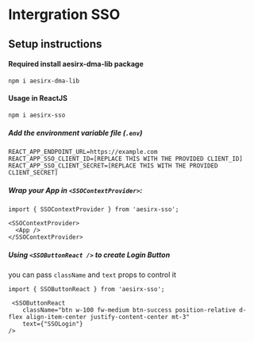 # Intergration SSO

## Setup instructions
#### Required install aesirx-dma-lib package
`npm i aesirx-dma-lib`

#### Usage in ReactJS

`npm i aesirx-sso`

##### Add the environment variable file (`.env`)

```
REACT_APP_ENDPOINT_URL=https://example.com
REACT_APP_SSO_CLIENT_ID=[REPLACE THIS WITH THE PROVIDED CLIENT_ID]
REACT_APP_SSO_CLIENT_SECRET=[REPLACE THIS WITH THE PROVIDED CLIENT_SECRET]
```

##### Wrap your App in `<SSOContextProvider>`:

```
import { SSOContextProvider } from 'aesirx-sso';

<SSOContextProvider>
  <App />
</SSOContextProvider>
```

##### Using `<SSOButtonReact />` to create Login Button
you can pass `className` and `text` props to control it
```
import { SSOButtonReact } from 'aesirx-sso';

 <SSOButtonReact
    className="btn w-100 fw-medium btn-success position-relative d-flex align-item-center justify-content-center mt-3"
    text={"SSOLogin"}
/>
```